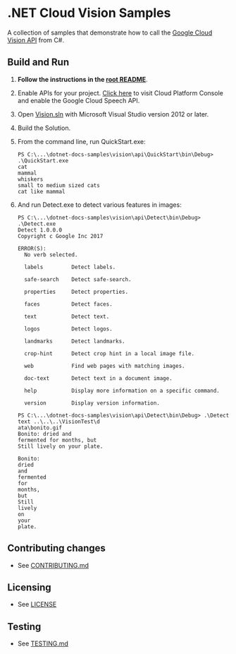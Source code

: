 # .NET Cloud Vision Samples

A collection of samples that demonstrate how to call the
[Google Cloud Vision API](https://cloud.google.com/vision/docs/) from C#.

## Build and Run

1.  **Follow the instructions in the [root README](../../README.md)**.

4.  Enable APIs for your project.
    [Click here](https://console.cloud.google.com/flows/enableapi?apiid=vision.googleapis.com&showconfirmation=true)
    to visit Cloud Platform Console and enable the Google Cloud Speech API.

6.  Open [Vision.sln](Vision.sln) with Microsoft Visual Studio version 2012 or later.

8.  Build the Solution.

9.  From the command line, run QuickStart.exe:
    ```
    PS C:\...\dotnet-docs-samples\vision\api\QuickStart\bin\Debug> .\QuickStart.exe
    cat
    mammal
    whiskers
    small to medium sized cats
    cat like mammal
    ```

10. And run Detect.exe to detect various features in images:
    ```
    PS C:\...\dotnet-docs-samples\vision\api\Detect\bin\Debug> .\Detect.exe
    Detect 1.0.0.0
    Copyright c Google Inc 2017

    ERROR(S):
      No verb selected.

      labels         Detect labels.

      safe-search    Detect safe-search.

      properties     Detect properties.

      faces          Detect faces.

      text           Detect text.

      logos          Detect logos.

      landmarks      Detect landmarks.

      crop-hint      Detect crop hint in a local image file.

      web            Find web pages with matching images.

      doc-text       Detect text in a document image.

      help           Display more information on a specific command.

      version        Display version information.

    PS C:\...\dotnet-docs-samples\vision\api\Detect\bin\Debug> .\Detect text ..\..\..\VisionTest\d
    ata\bonito.gif
    Bonito: dried and
    fermented for months, but
    Still lively on your plate.

    Bonito:
    dried
    and
    fermented
    for
    months,
    but
    Still
    lively
    on
    your
    plate.
    ```

## Contributing changes

* See [CONTRIBUTING.md](../../CONTRIBUTING.md)

## Licensing

* See [LICENSE](../../LICENSE)

## Testing

* See [TESTING.md](../../TESTING.md)
